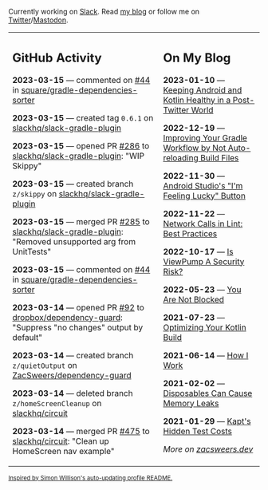 Currently working on [Slack](https://slack.com/). Read [my blog](https://zacsweers.dev/) or follow me on [Twitter](https://twitter.com/ZacSweers)/[Mastodon](https://hachyderm.io/@ZacSweers).

<table><tr><td valign="top" width="60%">

## GitHub Activity
<!-- githubActivity starts -->
**2023-03-15** — commented on [#44](https://github.com/square/gradle-dependencies-sorter/issues/44#issuecomment-1470785543) in [square/gradle-dependencies-sorter](https://github.com/square/gradle-dependencies-sorter)

**2023-03-15** — created tag `0.6.1` on [slackhq/slack-gradle-plugin](https://github.com/slackhq/slack-gradle-plugin)

**2023-03-15** — opened PR [#286](https://github.com/slackhq/slack-gradle-plugin/pull/286) to [slackhq/slack-gradle-plugin](https://github.com/slackhq/slack-gradle-plugin): "WIP Skippy"

**2023-03-15** — created branch `z/skippy` on [slackhq/slack-gradle-plugin](https://github.com/slackhq/slack-gradle-plugin)

**2023-03-15** — merged PR [#285](https://github.com/slackhq/slack-gradle-plugin/pull/285) to [slackhq/slack-gradle-plugin](https://github.com/slackhq/slack-gradle-plugin): "Removed unsupported arg from UnitTests"

**2023-03-15** — commented on [#44](https://github.com/square/gradle-dependencies-sorter/issues/44#issuecomment-1470639497) in [square/gradle-dependencies-sorter](https://github.com/square/gradle-dependencies-sorter)

**2023-03-14** — opened PR [#92](https://github.com/dropbox/dependency-guard/pull/92) to [dropbox/dependency-guard](https://github.com/dropbox/dependency-guard): "Suppress "no changes" output by default"

**2023-03-14** — created branch `z/quietOutput` on [ZacSweers/dependency-guard](https://github.com/ZacSweers/dependency-guard)

**2023-03-14** — deleted branch `z/homeScreenCleanup` on [slackhq/circuit](https://github.com/slackhq/circuit)

**2023-03-14** — merged PR [#475](https://github.com/slackhq/circuit/pull/475) to [slackhq/circuit](https://github.com/slackhq/circuit): "Clean up HomeScreen nav example"
<!-- githubActivity ends -->
</td><td valign="top" width="40%">

## On My Blog
<!-- blog starts -->
**2023-01-10** — [Keeping Android and Kotlin Healthy in a Post-Twitter World](https://www.zacsweers.dev/keeping-android-healthy/)

**2022-12-19** — [Improving Your Gradle Workflow by Not Auto-reloading Build Files](https://www.zacsweers.dev/improving-your-workflow-by-not-auto-reloading-build-files/)

**2022-11-30** — [Android Studio's "I'm Feeling Lucky" Button](https://www.zacsweers.dev/android-studios-im-feeling-lucky-button/)

**2022-11-22** — [Network Calls in Lint: Best Practices](https://www.zacsweers.dev/network-calls-in-lint-best-practices/)

**2022-10-17** — [Is ViewPump A Security Risk?](https://www.zacsweers.dev/is-viewpump-a-security-risk/)

**2022-05-23** — [You Are Not Blocked](https://www.zacsweers.dev/you-are-not-blocked/)

**2021-07-23** — [Optimizing Your Kotlin Build](https://www.zacsweers.dev/optimizing-your-kotlin-build/)

**2021-06-14** — [How I Work](https://www.zacsweers.dev/how-i-work/)

**2021-02-02** — [Disposables Can Cause Memory Leaks](https://www.zacsweers.dev/disposables-can-cause-memory-leaks/)

**2021-01-29** — [Kapt's Hidden Test Costs](https://www.zacsweers.dev/kapts-hidden-test-costs/)
<!-- blog ends -->
_More on [zacsweers.dev](https://zacsweers.dev/)_
</td></tr></table>

<sub><a href="https://simonwillison.net/2020/Jul/10/self-updating-profile-readme/">Inspired by Simon Willison's auto-updating profile README.</a></sub>